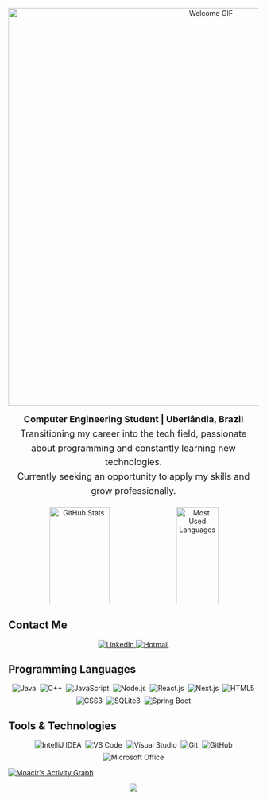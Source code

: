 <p align="center">
  <img src="https://gist.githubusercontent.com/codesandtags/998ecaff2f1b1a0f1d97d6d8a93867b9/raw/0d405110fc8f9a4acfd31937a820076dea8fe46f/welcome.gif" alt="Welcome GIF" width="800"/>
</p>

<p align="center" style="font-size: 18px; line-height: 1.6; margin-top: 10px;">
  <strong>Computer Engineering Student | Uberlândia, Brazil</strong><br>
  Transitioning my career into the tech field, passionate about programming and constantly learning new technologies.<br>
  Currently seeking an opportunity to apply my skills and grow professionally.
</p>

<div align="center">

<div style="display: flex; flex-wrap: wrap; justify-content: center; gap: 10px;">
  <img width="49%" height="195px" src="https://github-readme-stats.vercel.app/api?username=MoacirJr10&show_icons=true&count_private=true&hide_border=true&title_color=00bfbf&icon_color=00bfbf&text_color=c9d1d9&bg_color=0d1117" alt="GitHub Stats" /> 
  <img width="41%" height="195px" src="https://github-readme-stats.vercel.app/api/top-langs/?username=MoacirJr10&layout=compact&hide_border=true&title_color=00bfbf&text_color=00bfbf&bg_color=0d1117" alt="Most Used Languages" />
</div>

</div>

##  Contact Me

<div align="center">

<a href="https://www.linkedin.com/in/moacir-pereira/" target="_blank">
  <img src="https://img.shields.io/badge/-LinkedIn-%230077B5?style=flat-square&logo=linkedin&logoColor=white" alt="LinkedIn">
</a>

<a href="mailto:moacir.1000rr@hotmail.com" target="_blank">
  <img src="https://img.shields.io/badge/-Hotmail-%23D14836?style=flat-square&logo=microsoft-outlook&logoColor=white" alt="Hotmail">
</a>

</div>

##  Programming Languages

<div align="center" style="display: flex; flex-wrap: wrap; justify-content: center; gap: 8px;">
  <img src="https://img.shields.io/badge/Java-ED8B00?style=flat-square&logo=openjdk&logoColor=white" alt="Java">
  <img src="https://img.shields.io/badge/C++-00599C?style=flat-square&logo=cplusplus&logoColor=white" alt="C++">
  <img src="https://img.shields.io/badge/JavaScript-F7DF1E?style=flat-square&logo=javascript&logoColor=black" alt="JavaScript">
  <img src="https://img.shields.io/badge/Node.js-339933?style=flat-square&logo=node.js&logoColor=white" alt="Node.js">
  <img src="https://img.shields.io/badge/React-61DAFB?style=flat-square&logo=react&logoColor=black" alt="React.js">
  <img src="https://img.shields.io/badge/Next.js-000000?style=flat-square&logo=next.js&logoColor=white" alt="Next.js">
  <img src="https://img.shields.io/badge/HTML5-E34F26?style=flat-square&logo=html5&logoColor=white" alt="HTML5">
  <img src="https://img.shields.io/badge/CSS3-1572B6?style=flat-square&logo=css3&logoColor=white" alt="CSS3">
  <img src="https://img.shields.io/badge/SQLite3-003B57?style=flat-square&logo=sqlite&logoColor=white" alt="SQLite3">
  <img src="https://img.shields.io/badge/Spring_Boot-6DB33F?style=flat-square&logo=spring-boot&logoColor=white" alt="Spring Boot">
</div>

##  Tools & Technologies

<div align="center" style="display: flex; flex-wrap: wrap; justify-content: center; gap: 8px;">
  <img src="https://img.shields.io/badge/IntelliJ_IDEA-000000?style=flat-square&logo=intellij-idea&logoColor=white" alt="IntelliJ IDEA">
  <img src="https://img.shields.io/badge/VS_Code-007ACC?style=flat-square&logo=visual-studio-code&logoColor=white" alt="VS Code">
  <img src="https://img.shields.io/badge/Visual_Studio-5C2D91?style=flat-square&logo=visual-studio&logoColor=white" alt="Visual Studio">
  <img src="https://img.shields.io/badge/Git-F05032?style=flat-square&logo=git&logoColor=white" alt="Git">
  <img src="https://img.shields.io/badge/GitHub-181717?style=flat-square&logo=github&logoColor=white" alt="GitHub">
  <img src="https://img.shields.io/badge/Microsoft_Office-D83B01?style=flat-square&logo=microsoft-office&logoColor=white" alt="Microsoft Office">
</div>


[![Moacir's Activity Graph](https://github-readme-activity-graph.vercel.app/graph?username=MoacirJr10&bg_color=000000&color=2804F5&line=07e9a5&point=0a855c&area=true&hide_border=true)](https://github.com/ashutosh00710/github-readme-activity-graph)

<div align="center">
  <img src="https://visitor-badge.laobi.icu/badge?page_id=MoacirJr10.MoacirJr10&"  />
</div>
